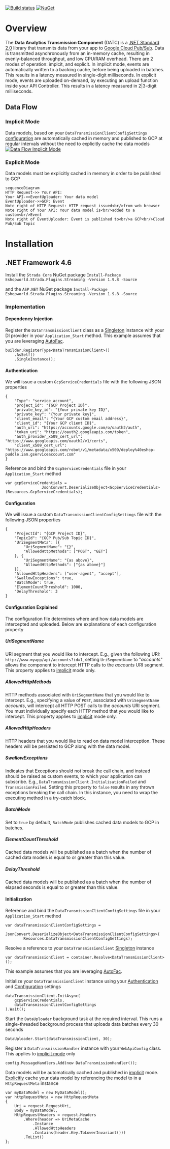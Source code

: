 [![Build status](https://ci.appveyor.com/api/projects/status/ly3h4f406u5332n3?svg=true)](https://ci.appveyor.com/project/daishisystems/strada)
[![NuGet](https://img.shields.io/badge/myget-v1.9.8-blue.svg)](https://eshopworld.myget.org/feed/github-dev/package/nuget/Eshopworld.Strada.Plugins.Streaming)
# Overview
The **Data Analytics Transmission Component** (DATC) is a [.NET Standard 2.0](https://blogs.msdn.microsoft.com/dotnet/2017/08/14/announcing-net-standard-2-0/) library that transmits data from your app to [Google Cloud Pub/Sub](https://cloud.google.com/pubsub/docs/).  Data is transmitted asynchronously from an in-memory cache, resulting in evenly-balanced throughput, and low CPU/RAM overhead. There are 2 modes of operation: implcit,  and explicit. In implicit mode, events are automatically written to a backing cache, before being uploaded in batches. This results in a latency measured in single-digit milliseconds. In explicit mode, events are uploaded on-demand, by executing an upload function inside your API Controller. This results in a latency measured in 2|3-digit milliseconds.
## Data Flow
### Implicit Mode
Data models, based on your `DataTransmissionClientConfigSettings` [configuration](####Configuration) are automatically cached in memory and published to GCP at regular intervals without the need to explicitly cache the data models
<a href="https://eshopworldirl-my.sharepoint.com/personal/pmooney_eshopworld_com/Documents/Projects/Ontario/Data%20Flow%20Implicit%20Mode.PNG">![Data Flow Implicit Mode](https://eshopworldirl-my.sharepoint.com/personal/pmooney_eshopworld_com/Documents/Projects/Ontario/Data%20Flow%20Implicit%20Mode.PNG)</a>
### Explicit Mode
Data models must be explicitly cached in memory in order to be published to GCP
```mermaid
sequenceDiagram
HTTP Request->> Your API: 
Your API->>EventUploader: Your data model
EventUploader->>GCP: Event
Note right of HTTP Request: HTTP request issued<br/>from web browser
Note right of Your API: Your data model is<br/>added to a custom<br/>Event
Note right of EventUploader: Event is published to<br/>a GCP<br/>Cloud Pub/Sub Topic
```
# Installation
## .NET Framework 4.6
Install the `Strada Core` NuGet package
`Install-Package Eshopworld.Strada.Plugins.Streaming -Version 1.9.8 -Source`

and the `ASP.NET` NuGet package
`Install-Package Eshopworld.Strada.Plugins.Streaming -Version 1.9.8 -Source`

### Implementation
#### Dependency Injection
Register the `DataTransmissionClient` class as a [Singleton](http://csharpindepth.com/Articles/Singleton) instance with your DI provider in your `Application_Start` method. This example assumes that you are leveraging [AutoFac](https://autofac.org/).
```
builder.RegisterType<DataTransmissionClient>()
	.AsSelf()
	.SingleInstance();
```
#### Authentication
We will issue a custom `GcpServiceCredentials` file with the following JSON properties
```
{
	"Type": "service_account",
	"project_id": "{GCP Project ID}",
	"private_key_id": "{Your private key ID}",
	"private_key": "{Your private key}",
	"client_email": "{Your GCP custom email address}",
	"client_id": "{Your GCP client ID}",
	"auth_uri": "https://accounts.google.com/o/oauth2/auth",
	"token_uri": "https://oauth2.googleapis.com/token",
	"auth_provider_x509_cert_url": "https://www.googleapis.com/oauth2/v1/certs",
	"client_x509_cert_url": "https://www.googleapis.com/robot/v1/metadata/x509/deploy%40eshop-puddle.iam.gserviceaccount.com"
}
```
Reference and bind the `GcpServiceCredentials` file in your `Application_Start` method
```
var gcpServiceCredentials =
                JsonConvert.DeserializeObject<GcpServiceCredentials>(Resources.GcpServiceCredentials);
```
#### Configuration
We will issue a custom `DataTransmissionClientConfigSettings` file with the following JSON properties
```
{
	"ProjectId": "{GCP Project ID}",
	"TopicId": "{GCP Pub/Sub Topic ID}",
	"UriSegmentMeta": [{
		"UriSegmentName": "{}",
		"AllowedHttpMethods": ["POST", "GET"]
	}, {
		"UriSegmentName": "{as above}",
		"AllowedHttpMethods": ["{as above}"]
	}],
	"AllowedHttpHeaders": ["user-agent", "accept"],
	"SwallowExceptions": true,
	"BatchMode": true,
	"ElementCountThreshold": 1000,
	"DelayThreshold": 3
}
```
#### Configuration Explained
The configuration file determines where and how data models are intercepted and uploaded. Below are explanations of each configuration property

##### UriSegmentName
URI segment that you would like to intercept. E.g., given the following URI: `http://www.myapp/api/accounts?id=1`, setting `UriSegmentName` to "_accounts_" allows the component to intercept HTTP calls to the _accounts_ URI segment. This property applies to [implicit](###Implicit) mode only.

##### AllowedHttpMethods
HTTP methods associated with `UriSegmentName` that you would like to intercept. E.g., specifying a value of `POST`, associated with `UriSegmentName` _accounts_,  will intercept all HTTP POST calls to the _accounts_ URI segment. You must individually specify each HTTP method that you would like to intercept. This property applies to [implicit](###Implicit) mode only.

##### AllowedHttpHeaders
HTTP headers that you would like to read on data model interception. These headers will be persisted to GCP along with the data model.

##### SwallowExceptions
Indicates that Exceptions should not break the call chain, and instead should be raised as custom events, to which your application can subscribe. E.g., `DataTransmissionClient.InitialisationFailed` and `TransmissionFailed`. Setting this property to `false` results in any thrown exceptions breaking the call chain. In this instance, you need to wrap the executing method in a try-catch block.

##### BatchMode
Set to `true` by default, `BatchMode` publishes cached data models to GCP in batches.

##### ElementCountThreshold
Cached data models will be published as a batch when the number of cached data models is equal to or greater than this value.

##### DelayThreshold
Cached data models will be published as a batch when the number of elapsed seconds is equal to or greater than this value.
#### Initialization

Reference and bind the `DataTransmissionClientConfigSettings` file in your `Application_Start` method
```
var dataTransmissionClientConfigSettings =
	JsonConvert.DeserializeObject<DataTransmissionClientConfigSettings>(
		Resources.DataTransmissionClientConfigSettings);
```
Resolve a reference to your `DataTransmissionClient` [Singleton](http://csharpindepth.com/Articles/Singleton) instance
```
var dataTransmissionClient = container.Resolve<DataTransmissionClient>();
```
This example assumes that you are leveraging [AutoFac](https://autofac.org/).

Initialize your `DataTransmissionClient` instance using your [Authentication](###Authentication
) and [Configuration](####Configuration) settings
```
dataTransmissionClient.InitAsync(
	gcpServiceCredentials,
	dataTransmissionClientConfigSettings
).Wait();
```
Start the `DataUploader` background task at the required interval. This runs a single-threaded background process that uploads data batches every 30 seconds
```
DataUploader.Start(dataTransmissionClient, 30);
```
Register a `DataTransmissionHandler` instance with your `WebApiConfig` class. This applies to [implicit mode](###Implicit) only
```
config.MessageHandlers.Add(new DataTransmissionHandler());
```
Data models will be automatically cached and published in [implicit](###Implicit) mode. [Explicitly](###Explicit) cache your data model by referencing the model to in a `HttpRequestMeta` instance
```
var myDataModel = new MyDataModel();
var httpRequestMeta = new HttpRequestMeta
{
    Uri = request.RequestUri,
    Body = myDataModel,
    HttpRequestHeaders = request.Headers
        .Where(header => UriMetaCache
            .Instance
            .AllowedHttpHeaders
            .Contains(header.Key.ToLowerInvariant()))
        .ToList()
};
```
